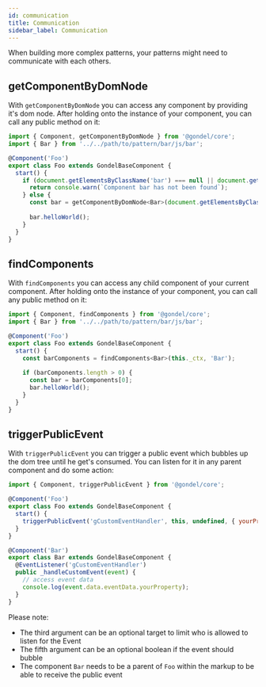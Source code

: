 ```yaml
---
id: communication
title: Communication
sidebar_label: Communication
---
```


When building more complex patterns, your patterns might need to communicate with each others.

## getComponentByDomNode

With `getComponentByDomNode` you can access any component by providing it's dom node. After holding onto
the instance of your component, you can call any public method on it:

```js
import { Component, getComponentByDomNode } from '@gondel/core';
import { Bar } from '../../path/to/pattern/bar/js/bar';

@Component('Foo')
export class Foo extends GondelBaseComponent {
  start() {
    if (document.getElementsByClassName('bar') === null || document.getElementsByClassName('bar').length === 0) {
      return console.warn(`Component bar has not been found`);
    } else {
      const bar = getComponentByDomNode<Bar>(document.getElementsByClassName('bar'));
      
      bar.helloWorld();
    }
  }
}
```

## findComponents

With `findComponents` you can access any child component of your current component. After holding onto
the instance of your component, you can call any public method on it:

```js
import { Component, findComponents } from '@gondel/core';
import { Bar } from '../../path/to/pattern/bar/js/bar';

@Component('Foo')
export class Foo extends GondelBaseComponent {
  start() {
    const barComponents = findComponents<Bar>(this._ctx, 'Bar');
    
    if (barComponents.length > 0) {
      const bar = barComponents[0];
      bar.helloWorld();
    }
  }
}
```

## triggerPublicEvent

With `triggerPublicEvent` you can trigger a public event which bubbles up the dom tree until he get's consumed.
You can listen for it in any parent component and do some action:

```js
import { Component, triggerPublicEvent } from '@gondel/core';

@Component('Foo')
export class Foo extends GondelBaseComponent {
  start() {
    triggerPublicEvent('gCustomEventHandler', this, undefined, { yourProperty: 'This is event data attached to the event' });
  }
}

@Component('Bar')
export class Bar extends GondelBaseComponent {
  @EventListener('gCustomEventHandler')
  public _handleCustomEvent(event) {
    // access event data
    console.log(event.data.eventData.yourProperty);
  }
}
```

Please note: 
* The third argument can be an optional target to limit who is allowed to listen for the Event
* The fifth argument can be an optional boolean if the event should bubble
* The component `Bar` needs to be a parent of `Foo` within the markup to be able to receive the public event

